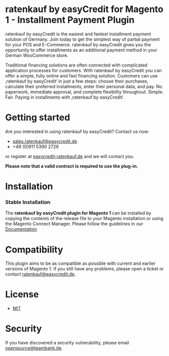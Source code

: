 # ratenkauf by easyCredit for Magento 1 - Installment Payment Plugin

ratenkauf by easyCredit is the easiest and fastest installment payment solution of Germany. Join today to get the simplest way of partial payment for your POS and E-Commerce. ratenkauf by easyCredit gives you the opportunity to offer installments as an additional payment method in your German WooCommerce store.

Traditional financing solutions are often connected with complicated application processes for customers. With ratenkauf by easyCredit you can offer a simple, fully online and fast financing solution. Customers can use ‚ratenkauf by easyCredit‘ in just a few steps: choose their purchases, calculate their preferred installments, enter their personal data, and pay. No paperwork, immediate approval, and complete flexibility throughout. Simple. Fair. Paying in installments with ‚ratenkauf by easyCredit‘.

# Getting started
Are you interested in using ratenkauf by easyCredit? Contact us now:
* [sales.ratenkauf@easycredit.de](https://store.shopware.com/en/easyc36021249341f/ratenkauf-by-easycredit.html#)
* +49 (0)911 5390 2726
  
or register at [easycredit-ratenkauf.de](https://www.easycredit-ratenkauf.de/registrierung.htm) and we will contact you.

**Please note that a valid contract is required to use the plug-in.**

# Installation

### Stable Installation

The **ratenkauf by easyCredit plugin for Magento 1** can be installed by copying the contents of the release file to your Magento installation or using the Magento Connect Manager. Please follow the guidelines in our [Documentation](https://netzkollektiv.com/docs/ratenkaufbyeasycredit-magento1/)

# Compatibility

This plugin aims to be as compatible as possible with current and earlier versions of Magento 1. If you still have any problems, please open a ticket or contact [ratenkauf@easycredit.de](mailto:ratenkauf@easycredit.de).

# License

* [MIT](https://opensource.org/licenses/MIT)

# Security
If you have discovered a security vulnerability, please email [opensource@teambank.de](mailto:opensource@teambank.de).

